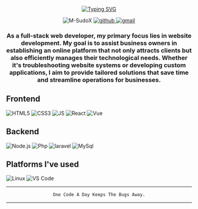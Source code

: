 <p align="center">
  <a href="https://git.io/typing-svg"><img src="https://readme-typing-svg.demolab.com?font=Fira+Code&pause=1000&center=true&random=false&width=435&lines=Hello+I'm Maynard;I'm+a+Junior+Filipino+Web+Developer;I+love+to+create+something+new;And+I+like+you+too!" alt="Typing SVG" /></a>
</p>


<p align="center">
  <img src="https://komarev.com/ghpvc/?username=M-SudoX-beta&label=Profile%20views&color=0e75b6&style=flat" alt="M-SudoX" />
  <a href="https://github.com/M-SudoX">
    <img src="https://img.shields.io/github/followers/Elcavz" alt="github">
  </a>
  <a href="mailto:zayantomara@gmail.com">
    <img src="https://img.shields.io/badge/- -%232c3e50?label=Email&style=social&logo=gmail" alt="gmail">
  </a>
</p>

<h3 align="center">As a full-stack web developer, my primary focus lies in website development. My goal is to assist business owners in establishing an online platform that not only attracts clients but also efficiently manages their technological needs. Whether it's troubleshooting website systems or developing custom applications, I aim to provide tailored solutions that save time and streamline operations for businesses.
</h3>

## Frontend
![HTML5](https://img.shields.io/badge/-HTML5-%232c3e50?style=for-the-badge&logo=HTML5&logoColor=white)
![CSS3](https://img.shields.io/badge/-CSS3-%232c3e50?style=for-the-badge&logo=CSS3&logoColor=white)
![JS](https://img.shields.io/badge/-Javascript-%232c3e50?style=for-the-badge&logo=javascript&logoColor=white)
![React](https://img.shields.io/badge/react-%232c3e50.svg?style=for-the-badge&logo=react&logoColor=white)
![Vue](https://img.shields.io/badge/Vue-%232c3e50.svg?style=for-the-badge&logo=vue&logoColor=white)

## Backend
![Node.js](https://img.shields.io/badge/-Node.js-%232c3e50?style=for-the-badge&logo=Node.js&logoColor=white)
![Php](https://img.shields.io/badge/-Php-%232c3e50?style=for-the-badge&logo=Php&logoColor=white)
![laravel](https://img.shields.io/badge/-laravel-%232c3e50?style=for-the-badge&logo=laravel&logoColor=white)
![MySql](https://img.shields.io/badge/MySql-%232c3e50.svg?style=for-the-badge&logo=MySql&logoColor=white)

## Platforms I've used
![Linux](https://img.shields.io/badge/linux-%232c3e50.svg?style=for-the-badge&logo=linux&logoColor=white)
![VS Code](https://img.shields.io/badge/VS%20Code-%232c3e50.svg?style=for-the-badge&logo=visual-studio-code&logoColor=white)

</div>



---

<div align="center">
  
``` One Code A Day Keeps The Bugs Away. ```
  
</div>

---
